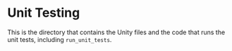 # Unit Testing

This is the directory that contains the Unity files and the code that runs the unit tests, including `run_unit_tests`.
